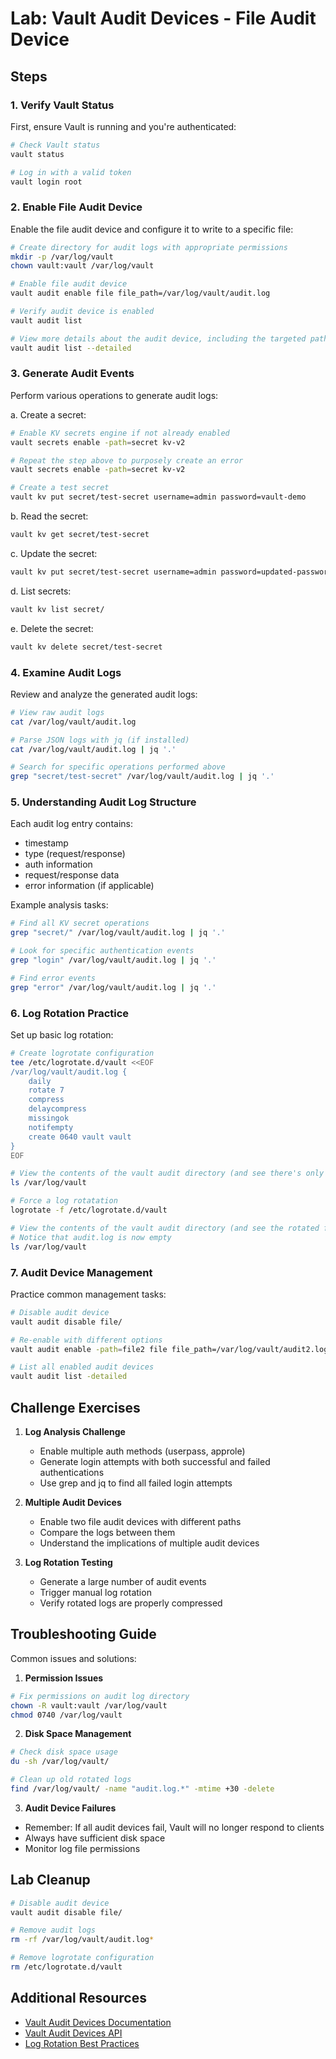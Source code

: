 # Lab: Vault Audit Devices - File Audit Device

## Steps

### 1. Verify Vault Status
First, ensure Vault is running and you're authenticated:
```bash
# Check Vault status
vault status

# Log in with a valid token
vault login root
```

### 2. Enable File Audit Device
Enable the file audit device and configure it to write to a specific file:
```bash
# Create directory for audit logs with appropriate permissions
mkdir -p /var/log/vault
chown vault:vault /var/log/vault

# Enable file audit device
vault audit enable file file_path=/var/log/vault/audit.log

# Verify audit device is enabled
vault audit list

# View more details about the audit device, including the targeted path/file
vault audit list --detailed
```

### 3. Generate Audit Events
Perform various operations to generate audit logs:

a. Create a secret:
```bash
# Enable KV secrets engine if not already enabled
vault secrets enable -path=secret kv-v2

# Repeat the step above to purposely create an error
vault secrets enable -path=secret kv-v2

# Create a test secret
vault kv put secret/test-secret username=admin password=vault-demo
```

b. Read the secret:
```bash
vault kv get secret/test-secret
```

c. Update the secret:
```bash
vault kv put secret/test-secret username=admin password=updated-password
```

d. List secrets:
```bash
vault kv list secret/
```

e. Delete the secret:
```bash
vault kv delete secret/test-secret
```

### 4. Examine Audit Logs
Review and analyze the generated audit logs:
```bash
# View raw audit logs
cat /var/log/vault/audit.log

# Parse JSON logs with jq (if installed)
cat /var/log/vault/audit.log | jq '.'

# Search for specific operations performed above
grep "secret/test-secret" /var/log/vault/audit.log | jq '.'
```

### 5. Understanding Audit Log Structure
Each audit log entry contains:
- timestamp
- type (request/response)
- auth information
- request/response data
- error information (if applicable)

Example analysis tasks:
```bash
# Find all KV secret operations
grep "secret/" /var/log/vault/audit.log | jq '.'

# Look for specific authentication events
grep "login" /var/log/vault/audit.log | jq '.'

# Find error events
grep "error" /var/log/vault/audit.log | jq '.'
```

### 6. Log Rotation Practice
Set up basic log rotation:
```bash
# Create logrotate configuration
tee /etc/logrotate.d/vault <<EOF
/var/log/vault/audit.log {
    daily
    rotate 7
    compress
    delaycompress
    missingok
    notifempty
    create 0640 vault vault
}
EOF

# View the contents of the vault audit directory (and see there's only one file)
ls /var/log/vault

# Force a log rotatation
logrotate -f /etc/logrotate.d/vault

# View the contents of the vault audit directory (and see the rotated file)
# Notice that audit.log is now empty
ls /var/log/vault
```

### 7. Audit Device Management
Practice common management tasks:
```bash
# Disable audit device
vault audit disable file/

# Re-enable with different options
vault audit enable -path=file2 file file_path=/var/log/vault/audit2.log

# List all enabled audit devices
vault audit list -detailed
```

## Challenge Exercises

1. **Log Analysis Challenge**
   - Enable multiple auth methods (userpass, approle)
   - Generate login attempts with both successful and failed authentications
   - Use grep and jq to find all failed login attempts

2. **Multiple Audit Devices**
   - Enable two file audit devices with different paths
   - Compare the logs between them
   - Understand the implications of multiple audit devices

3. **Log Rotation Testing**
   - Generate a large number of audit events
   - Trigger manual log rotation
   - Verify rotated logs are properly compressed

## Troubleshooting Guide

Common issues and solutions:

1. **Permission Issues**
```bash
# Fix permissions on audit log directory
chown -R vault:vault /var/log/vault
chmod 0740 /var/log/vault
```

2. **Disk Space Management**
```bash
# Check disk space usage
du -sh /var/log/vault/

# Clean up old rotated logs
find /var/log/vault/ -name "audit.log.*" -mtime +30 -delete
```

3. **Audit Device Failures**
- Remember: If all audit devices fail, Vault will no longer respond to clients
- Always have sufficient disk space
- Monitor log file permissions

## Lab Cleanup
```bash
# Disable audit device
vault audit disable file/

# Remove audit logs
rm -rf /var/log/vault/audit.log*

# Remove logrotate configuration
rm /etc/logrotate.d/vault
```

## Additional Resources
- [Vault Audit Devices Documentation](https://www.vaultproject.io/docs/audit)
- [Vault Audit Devices API](https://www.vaultproject.io/api-docs/system/audit)
- [Log Rotation Best Practices](https://www.vaultproject.io/docs/configuration/listener/tcp#rotation)
